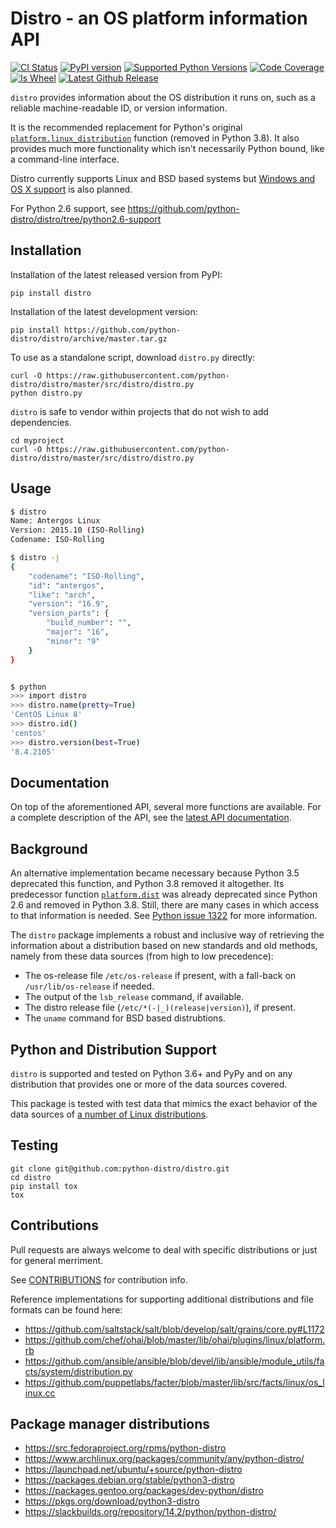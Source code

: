 Distro - an OS platform information API
=======================================

[![CI Status](https://github.com/python-distro/distro/workflows/CI/badge.svg)](https://github.com/python-distro/distro/actions/workflows/ci.yaml)
[![PyPI version](http://img.shields.io/pypi/v/distro.svg)](https://pypi.python.org/pypi/distro)
[![Supported Python Versions](https://img.shields.io/pypi/pyversions/distro.svg)](https://img.shields.io/pypi/pyversions/distro.svg)
[![Code Coverage](https://codecov.io/github/python-distro/distro/coverage.svg?branch=master)](https://codecov.io/github/python-distro/distro?branch=master)
[![Is Wheel](https://img.shields.io/pypi/wheel/distro.svg?style=flat)](https://pypi.python.org/pypi/distro)
[![Latest Github Release](https://readthedocs.org/projects/distro/badge/?version=stable)](http://distro.readthedocs.io/en/latest/)

`distro` provides information about the
OS distribution it runs on, such as a reliable machine-readable ID, or
version information.

It is the recommended replacement for Python's original
[`platform.linux_distribution`](https://docs.python.org/3.7/library/platform.html#platform.linux_distribution)
function (removed in Python 3.8). It also provides much more functionality
which isn't necessarily Python bound, like a command-line interface.

Distro currently supports Linux and BSD based systems but [Windows and OS X support](https://github.com/python-distro/distro/issues/177) is also planned.

For Python 2.6 support, see https://github.com/python-distro/distro/tree/python2.6-support

## Installation

Installation of the latest released version from PyPI:

```shell
pip install distro
```

Installation of the latest development version:

```shell
pip install https://github.com/python-distro/distro/archive/master.tar.gz
```

To use as a standalone script, download `distro.py` directly:

```shell
curl -O https://raw.githubusercontent.com/python-distro/distro/master/src/distro/distro.py
python distro.py
```

``distro`` is safe to vendor within projects that do not wish to add
dependencies.

```shell
cd myproject
curl -O https://raw.githubusercontent.com/python-distro/distro/master/src/distro/distro.py
```

## Usage

```bash
$ distro
Name: Antergos Linux
Version: 2015.10 (ISO-Rolling)
Codename: ISO-Rolling

$ distro -j
{
    "codename": "ISO-Rolling",
    "id": "antergos",
    "like": "arch",
    "version": "16.9",
    "version_parts": {
        "build_number": "",
        "major": "16",
        "minor": "9"
    }
}


$ python
>>> import distro
>>> distro.name(pretty=True)
'CentOS Linux 8'
>>> distro.id()
'centos'
>>> distro.version(best=True)
'8.4.2105'
```


## Documentation

On top of the aforementioned API, several more functions are available. For a complete description of the
API, see the [latest API documentation](http://distro.readthedocs.org/en/latest/).

## Background

An alternative implementation became necessary because Python 3.5 deprecated
this function, and Python 3.8 removed it altogether. Its predecessor function
[`platform.dist`](https://docs.python.org/3.7/library/platform.html#platform.dist)
was already deprecated since Python 2.6 and removed in Python 3.8. Still, there
are many cases in which access to that information is needed. See [Python issue
1322](https://bugs.python.org/issue1322) for more information.

The `distro` package implements a robust and inclusive way of retrieving the
information about a distribution based on new standards and old methods,
namely from these data sources (from high to low precedence):

* The os-release file `/etc/os-release` if present, with a fall-back on `/usr/lib/os-release` if needed.
* The output of the `lsb_release` command, if available.
* The distro release file (`/etc/*(-|_)(release|version)`), if present.
* The `uname` command for BSD based distrubtions.


## Python and Distribution Support

`distro` is supported and tested on Python 3.6+ and PyPy and on any
distribution that provides one or more of the data sources covered.

This package is tested with test data that mimics the exact behavior of the data sources of [a number of Linux distributions](https://github.com/python-distro/distro/tree/master/tests/resources/distros).


## Testing

```shell
git clone git@github.com:python-distro/distro.git
cd distro
pip install tox
tox
```


## Contributions

Pull requests are always welcome to deal with specific distributions or just
for general merriment.

See [CONTRIBUTIONS](https://github.com/python-distro/distro/blob/master/CONTRIBUTING.md) for contribution info.

Reference implementations for supporting additional distributions and file
formats can be found here:

* https://github.com/saltstack/salt/blob/develop/salt/grains/core.py#L1172
* https://github.com/chef/ohai/blob/master/lib/ohai/plugins/linux/platform.rb
* https://github.com/ansible/ansible/blob/devel/lib/ansible/module_utils/facts/system/distribution.py
* https://github.com/puppetlabs/facter/blob/master/lib/src/facts/linux/os_linux.cc

## Package manager distributions

* https://src.fedoraproject.org/rpms/python-distro
* https://www.archlinux.org/packages/community/any/python-distro/
* https://launchpad.net/ubuntu/+source/python-distro
* https://packages.debian.org/stable/python3-distro
* https://packages.gentoo.org/packages/dev-python/distro
* https://pkgs.org/download/python3-distro
* https://slackbuilds.org/repository/14.2/python/python-distro/
